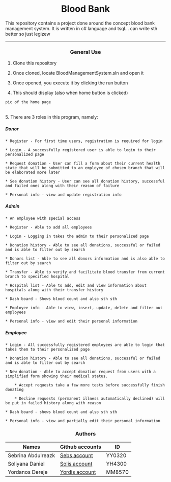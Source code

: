<center> <h1>Blood Bank</h1> </center>
This repository contains a project done around the concept blood bank management system. It is written in c# language and tsql... can write sth better so just legizew

---

<center><h3> General Use </h3> </center>

1. Clone this repository

2. Once cloned, locate BloodManagementSystem.sln and open it

3. Once opened, you execute it by clicking the run button

4. This should display (also when home button is clicked)

```
pic of the home page
```

<br>
5. There are 3 roles in this program, namely: 

##### Donor

	* Register - For first time users, registration is required for login

	* Login - A successfully registered user is able to login to their personalized page
	
	* Request donation - User can fill a form about their current health state that will be submitted to an employee of chosen branch that will be elaborated more later
	
	* See donation history - User can see all donation history, successful and failed ones along with their reason of failure
	
	* Personal info - view and update registration info

##### Admin
	
	* An employee with special access
	
	* Register - Able to add all employees 
	
	* Login - Logging in takes the admin to their personalized page
	
	* Donation history - Able to see all donations, successful or failed and is able to filter out by search
	
	* Donors list - Able to see all donors information and is also able to filter out by search
	
	* Transfer - Able to verify and facilitate blood transfer from current branch to specified hospital
	
	* Hospital list - Able to add, edit and view information about hospitals along with their transfer history
	
	* Dash board - Shows blood count and also sth sth
	
	* Employee info - Able to view, insert, update, delete and filter out employees
	
	* Personal info - view and edit their personal information

##### Employee

	* Login - All successfully registered employees are able to login that takes them to their personalized page
	
	* Donation history - Able to see all donations, successful or failed and is able to filter out by search
	
	* New donation - Able to accept donation request from users with a simplified form showing their medical status.
	
		* Accept requests take a few more tests before successfully finish donating
		
		* Decline requests (permanent illness automatically declined) will be put in failed history along with reason
	
	* Dash board - shows blood count and also sth sth
	
	* Personal info - view and partially edit their personal information

<center><h3> Authors </h3> </center>

| Names | Github accounts | ID |
| ----- | ----- | ------ |
| Sebrina Abdulreazk  | [Sebs account](https://github.com/GoldenLady0940/) | YY0320|
| Soliyana Daniel | [Solis account](https://github.com/soliyana141/) | YH4300|
| Yordanos Dereje | [Yordis account](https://github.com/Yordi-Dereje/) | MM8570|
<br>

